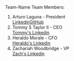 Team-Name Team Members:
1) Arturo Laguna - President\
[Linkedin](https://www.linkedin.com/in/arturo-laguna-81129320a/)[GitHub](https://github.com/Random9904)
2) Tommy S Taylor II - CEO\
[Tommy's Linkedin](https://www.linkedin.com/in/taylortommy/)
4) Heraldo Morale - CFO\
[Heraldo's Linkedin]()
5) Zachariah Woodbridge - VP\
[Zach's Linkedin](https://www.linkedin.com/in/zachariahw/)
